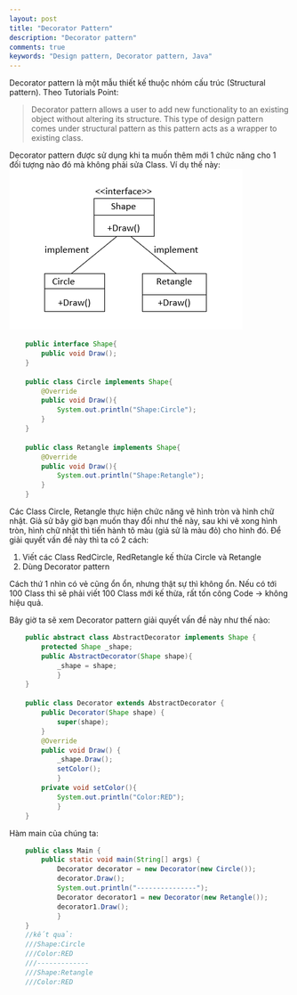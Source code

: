 ```yaml
---
layout: post
title: "Decorator Pattern"
description: "Decorator pattern"
comments: true
keywords: "Design pattern, Decorator pattern, Java"
---
```

Decorator pattern là một mẫu thiết kế thuộc nhóm cấu trúc (Structural pattern).
Theo Tutorials Point:
>Decorator pattern allows a user to add new functionality to an existing object without altering its structure. This type of design pattern comes under structural pattern as this pattern acts as a wrapper to existing class.

Decorator pattern được sử dụng khi ta muốn thêm mới 1 chức năng cho 1 đối tượng nào đó mà không phải sửa Class.
Ví dụ thế này: 
<img src="/assets/images/Decorator.png" />

```java
    public interface Shape{
        public void Draw();
    }

    public class Circle implements Shape{
        @Override
        public void Draw(){
            System.out.println("Shape:Circle");
        }
    }

    public class Retangle implements Shape{
        @Override
        public void Draw(){
            System.out.println("Shape:Retangle");
        }
    }
```
Các Class Circle, Retangle thực hiện chức năng vẽ hình tròn và hình chữ nhật. Giả sử bây giờ bạn muốn thay đổi như thế này, sau khi vẽ xong hình tròn, hình chữ nhật thì tiến hành tô màu (giả sử là màu đỏ) cho hình đó.
Để giải quyết vấn đề này thì ta có 2 cách:
1. Viết các Class RedCircle, RedRetangle kế thừa Circle và Retangle
2. Dùng Decorator pattern

Cách thứ 1 nhìn có vẻ cũng ổn ổn, nhưng thật sự thì không ổn. Nếu có tới 100 Class thì sẽ phải viết 100 Class mới kế thừa, rất tốn công Code -> không hiệu quả.

Bây giờ ta sẽ xem Decorator pattern giải quyết vấn đề này như thế nào:
```java
    public abstract class AbstractDecorator implements Shape {
        protected Shape _shape;
        public AbstractDecorator(Shape shape){
            _shape = shape;
            }
    }

    public class Decorator extends AbstractDecorator {
        public Decorator(Shape shape) {
            super(shape);
        }
        @Override
        public void Draw() {
            _shape.Draw();
            setColor();
            }
        private void setColor(){
            System.out.println("Color:RED");
            }
    }
```
Hàm main của chúng ta:
```java
    public class Main {
        public static void main(String[] args) {
            Decorator decorator = new Decorator(new Circle());
            decorator.Draw();
            System.out.println("---------------");
            Decorator decorator1 = new Decorator(new Retangle());
            decorator1.Draw();
            }
    }
    //kết quả:
    ///Shape:Circle
    ///Color:RED
    ///-------------
    ///Shape:Retangle
    ///Color:RED
```

